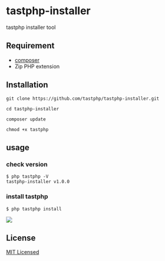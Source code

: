 # tastphp-installer

tastphp installer tool

## Requirement

* [composer](https://getcomposer.org/)
* Zip PHP extension

## Installation

```
git clone https://github.com/tastphp/tastphp-installer.git

cd tastphp-installer

composer update

chmod +x tastphp
```

## usage

### check version
```
$ php tastphp -V
tastphp-installer v1.0.0
```

### install tastphp
```
$ php tastphp install
```

<img src="https://github.com/tastphp-lab/assets/blob/master/install/install-screen.gif?raw=true">

## License
[MIT Licensed](http://www.opensource.org/licenses/MIT)
